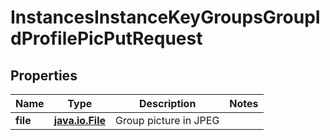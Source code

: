 
# InstancesInstanceKeyGroupsGroupIdProfilePicPutRequest

## Properties
Name | Type | Description | Notes
------------ | ------------- | ------------- | -------------
**file** | [**java.io.File**](java.io.File.md) | Group picture in JPEG | 



